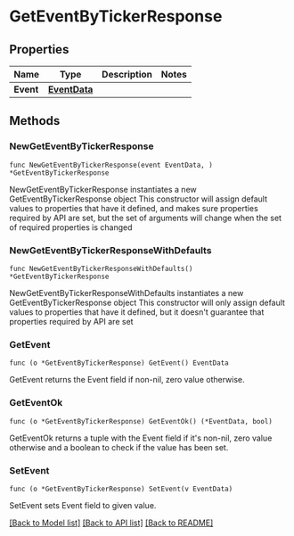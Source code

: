 # GetEventByTickerResponse

## Properties

Name | Type | Description | Notes
------------ | ------------- | ------------- | -------------
**Event** | [**EventData**](EventData.md) |  | 

## Methods

### NewGetEventByTickerResponse

`func NewGetEventByTickerResponse(event EventData, ) *GetEventByTickerResponse`

NewGetEventByTickerResponse instantiates a new GetEventByTickerResponse object
This constructor will assign default values to properties that have it defined,
and makes sure properties required by API are set, but the set of arguments
will change when the set of required properties is changed

### NewGetEventByTickerResponseWithDefaults

`func NewGetEventByTickerResponseWithDefaults() *GetEventByTickerResponse`

NewGetEventByTickerResponseWithDefaults instantiates a new GetEventByTickerResponse object
This constructor will only assign default values to properties that have it defined,
but it doesn't guarantee that properties required by API are set

### GetEvent

`func (o *GetEventByTickerResponse) GetEvent() EventData`

GetEvent returns the Event field if non-nil, zero value otherwise.

### GetEventOk

`func (o *GetEventByTickerResponse) GetEventOk() (*EventData, bool)`

GetEventOk returns a tuple with the Event field if it's non-nil, zero value otherwise
and a boolean to check if the value has been set.

### SetEvent

`func (o *GetEventByTickerResponse) SetEvent(v EventData)`

SetEvent sets Event field to given value.



[[Back to Model list]](../README.md#documentation-for-models) [[Back to API list]](../README.md#documentation-for-api-endpoints) [[Back to README]](../README.md)


